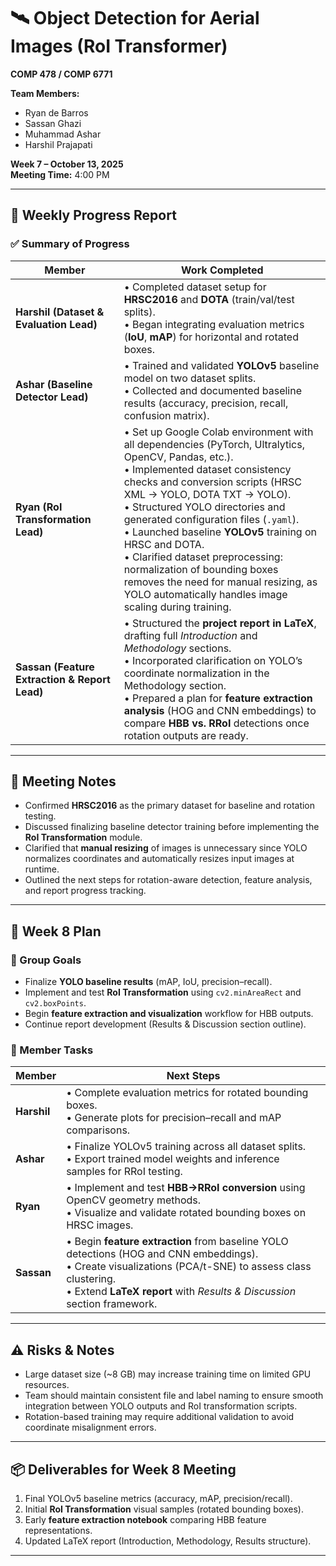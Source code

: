 # 🛰️ Object Detection for Aerial Images (RoI Transformer)
**COMP 478 / COMP 6771**

**Team Members:**  
- Ryan de Barros  
- Sassan Ghazi  
- Muhammad Ashar  
- Harshil Prajapati  

**Week 7 – October 13, 2025**  
**Meeting Time:** 4:00 PM  

---

## 🧾 Weekly Progress Report

### ✅ Summary of Progress
| Member | Work Completed |
|---------|----------------|
| **Harshil (Dataset & Evaluation Lead)** | • Completed dataset setup for **HRSC2016** and **DOTA** (train/val/test splits).<br>• Began integrating evaluation metrics (**IoU**, **mAP**) for horizontal and rotated boxes. |
| **Ashar (Baseline Detector Lead)** | • Trained and validated **YOLOv5** baseline model on two dataset splits.<br>• Collected and documented baseline results (accuracy, precision, recall, confusion matrix). |
| **Ryan (RoI Transformation Lead)** | • Set up Google Colab environment with all dependencies (PyTorch, Ultralytics, OpenCV, Pandas, etc.).<br>• Implemented dataset consistency checks and conversion scripts (HRSC XML → YOLO, DOTA TXT → YOLO).<br>• Structured YOLO directories and generated configuration files (`.yaml`).<br>• Launched baseline **YOLOv5** training on HRSC and DOTA.<br>• Clarified dataset preprocessing: normalization of bounding boxes removes the need for manual resizing, as YOLO automatically handles image scaling during training. |
| **Sassan (Feature Extraction & Report Lead)** | • Structured the **project report in LaTeX**, drafting full *Introduction* and *Methodology* sections.<br>• Incorporated clarification on YOLO’s coordinate normalization in the Methodology section.<br>• Prepared a plan for **feature extraction analysis** (HOG and CNN embeddings) to compare **HBB vs. RRoI** detections once rotation outputs are ready. |

---

## 💬 Meeting Notes
- Confirmed **HRSC2016** as the primary dataset for baseline and rotation testing.  
- Discussed finalizing baseline detector training before implementing the **RoI Transformation** module.  
- Clarified that **manual resizing** of images is unnecessary since YOLO normalizes coordinates and automatically resizes input images at runtime.  
- Outlined the next steps for rotation-aware detection, feature analysis, and report progress tracking.  

---

## 🔮 Week 8 Plan

### 🎯 Group Goals
- Finalize **YOLO baseline results** (mAP, IoU, precision–recall).  
- Implement and test **RoI Transformation** using `cv2.minAreaRect` and `cv2.boxPoints`.  
- Begin **feature extraction and visualization** workflow for HBB outputs.  
- Continue report development (Results & Discussion section outline).  

### 👥 Member Tasks
| Member | Next Steps |
|---------|------------|
| **Harshil** | • Complete evaluation metrics for rotated bounding boxes.<br>• Generate plots for precision–recall and mAP comparisons. |
| **Ashar** | • Finalize YOLOv5 training across all dataset splits.<br>• Export trained model weights and inference samples for RRoI testing. |
| **Ryan** | • Implement and test **HBB→RRoI conversion** using OpenCV geometry methods.<br>• Visualize and validate rotated bounding boxes on HRSC images. |
| **Sassan** | • Begin **feature extraction** from baseline YOLO detections (HOG and CNN embeddings).<br>• Create visualizations (PCA/t-SNE) to assess class clustering.<br>• Extend **LaTeX report** with *Results & Discussion* section framework. |

---

## ⚠️ Risks & Notes
- Large dataset size (~8 GB) may increase training time on limited GPU resources.  
- Team should maintain consistent file and label naming to ensure smooth integration between YOLO outputs and RoI transformation scripts.  
- Rotation-based training may require additional validation to avoid coordinate misalignment errors.  

---

## 📦 Deliverables for Week 8 Meeting
1. Final YOLOv5 baseline metrics (accuracy, mAP, precision/recall).  
2. Initial **RoI Transformation** visual samples (rotated bounding boxes).  
3. Early **feature extraction notebook** comparing HBB feature representations.  
4. Updated LaTeX report (Introduction, Methodology, Results structure).  

---
